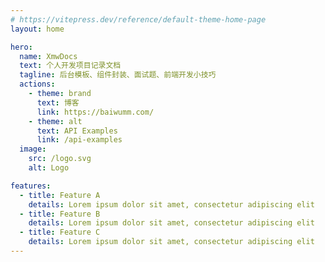 ```yaml
---
# https://vitepress.dev/reference/default-theme-home-page
layout: home

hero:
  name: XmwDocs
  text: 个人开发项目记录文档
  tagline: 后台模板、组件封装、面试题、前端开发小技巧
  actions:
    - theme: brand
      text: 博客
      link: https://baiwumm.com/
    - theme: alt
      text: API Examples
      link: /api-examples
  image:
    src: /logo.svg
    alt: Logo

features:
  - title: Feature A
    details: Lorem ipsum dolor sit amet, consectetur adipiscing elit
  - title: Feature B
    details: Lorem ipsum dolor sit amet, consectetur adipiscing elit
  - title: Feature C
    details: Lorem ipsum dolor sit amet, consectetur adipiscing elit
---
```

<style>
:root {
  --main-color-1:#FCD000;
  --main-color-2:#FF3C41;
  --main-color-3:#000000;
  --main-color-4:#0EBEFF;
  --vp-home-hero-name-color: transparent;
  --vp-home-hero-name-background: -webkit-linear-gradient(45deg, var(--main-color-1) 20%, var(--main-color-4));

  --vp-home-hero-image-background-image: linear-gradient(135deg, var(--main-color-1) 50%,var(--main-color-4) 20%);
  --vp-home-hero-image-filter: blur(44px);

  --vp-button-brand-bg:var(--main-color-4);
  --vp-button-brand-hover-bg: var(--main-color-1);
  --vp-c-brand-1: var(--main-color-4);
}

@media (min-width: 640px) {
  :root {
    --vp-home-hero-image-filter: blur(56px);
  }
}

@media (min-width: 960px) {
  :root {
    --vp-home-hero-image-filter: blur(68px);
  }
}
</style>

